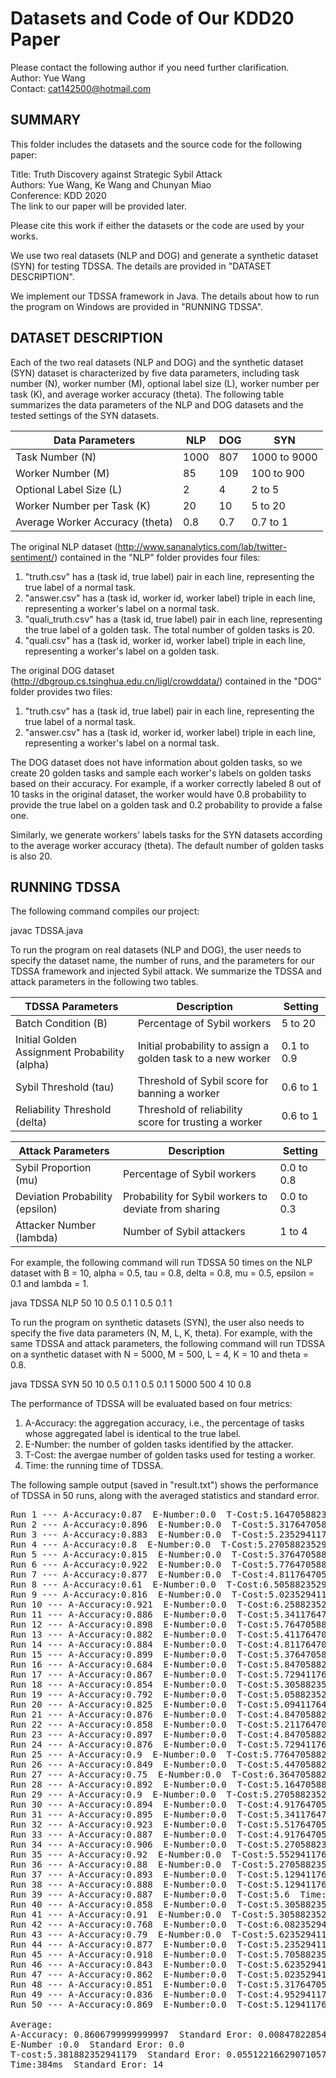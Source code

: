 # Datasets and Code of Our KDD20 Paper
Please contact the following author if you need further clarification.<br />
Author: Yue Wang<br />
Contact: cat142500@hotmail.com

## SUMMARY
This folder includes the datasets and the source code for the following paper:

Title: Truth Discovery against Strategic Sybil Attack<br />
Authors: Yue Wang, Ke Wang and Chunyan Miao<br />
Conference: KDD 2020<br />
The link to our paper will be provided later.

Please cite this work if either the datasets or the code are used by your works.

We use two real datasets (NLP and DOG) and generate a synthetic dataset (SYN) for testing TDSSA. The details are provided in "DATASET DESCRIPTION".

We implement our TDSSA framework in Java. The details about how to run the program on Windows are provided in "RUNNING TDSSA".

## DATASET DESCRIPTION

Each of the two real datasets (NLP and DOG) and the synthetic dataset (SYN) dataset is characterized by five data parameters, including task number (N), worker number (M), optional label size (L), worker number per task (K), and average worker accuracy (theta). The following table summarizes the data parameters of the NLP and DOG datasets and the tested settings of the SYN datasets.

| Data Parameters | NLP | DOG | SYN |
| ---------- | ---- | ---- | ----- |
| Task Number (N) | 1000 | 807 | 1000 to 9000 |
| Worker Number (M) | 85 | 109 | 100 to 900 |
| Optional Label Size (L) | 2 | 4 | 2 to 5 |
| Worker Number per Task (K) | 20 | 10 | 5 to 20 |
| Average Worker Accuracy (theta) | 0.8 | 0.7 | 0.7 to 1 |

The original NLP dataset (http://www.sananalytics.com/lab/twitter-sentiment/) contained in the "NLP" folder provides four files:
1. "truth.csv" has a (task id, true label) pair in each line, representing the true label of a normal task.
2. "answer.csv" has a (task id, worker id, worker label) triple in each line, representing a worker's label on a normal task.
3. "quali_truth.csv" has a (task id, true label) pair in each line, representing the true label of a golden task. The total number of golden tasks is 20.
4. "quali.csv" has a (task id, worker id, worker label) triple in each line, representing a worker's label on a golden task.

The original DOG dataset (http://dbgroup.cs.tsinghua.edu.cn/ligl/crowddata/) contained in the "DOG" folder provides two files:
1. "truth.csv" has a (task id, true label) pair in each line, representing the true label of a normal task.
2. "answer.csv" has a (task id, worker id, worker label) triple in each line, representing a worker's label on a normal task.

The DOG dataset does not have information about golden tasks, so we create 20 golden tasks and sample each worker's labels on golden tasks based on their accuracy. For example, if a worker correctly labeled 8 out of 10 tasks in the original dataset, the worker would have 0.8 probability to provide the true label on a golden task and 0.2 probability to provide a false one.

Similarly, we generate workers' labels tasks for the SYN datasets according to the average worker accuracy (theta). The default number of golden tasks is also 20.

## RUNNING TDSSA

The following command compiles our project:

javac TDSSA.java

To run the program on real datasets (NLP and DOG), the user needs to specify the dataset name, the number of runs, and the parameters for our TDSSA framework and injected Sybil attack. We summarize the TDSSA and attack parameters in the following two tables.

| TDSSA Parameters | Description | Setting |
| ---------------- | ----------- | ------- |
| Batch Condition (B) | Percentage of Sybil workers | 5 to 20 |
| Initial Golden Assignment Probability (alpha) | Initial probability to assign a golden task to a new worker | 0.1 to 0.9 |
| Sybil Threshold (tau) | Threshold of Sybil score for banning a worker | 0.6 to 1 |
| Reliability Threshold (delta) | Threshold of reliability score for trusting a worker | 0.6 to 1 |

| Attack Parameters | Description | Setting |
| ----------------- | ----------- | ------- |
| Sybil Proportion (mu) | Percentage of Sybil workers | 0.0 to 0.8 |
| Deviation Probability (epsilon) | Probability for Sybil workers to deviate from sharing | 0.0 to 0.3 |
| Attacker Number (lambda) | Number of Sybil attackers | 1 to 4 |

For example, the following command will run TDSSA 50 times on the NLP dataset with B = 10, alpha = 0.5, tau = 0.8, delta = 0.8, mu = 0.5, epsilon = 0.1 and lambda = 1.

java TDSSA NLP 50 10 0.5 0.1 1 0.5 0.1 1

To run the program on synthetic datasets (SYN), the user also needs to specify the five data parameters (N, M, L, K, theta). For example, with the same TDSSA and attack parameters, the following command will run TDSSA on a synthetic dataset with N = 5000, M = 500, L = 4, K = 10 and theta = 0.8.

java TDSSA SYN 50 10 0.5 0.1 1 0.5 0.1 1 5000 500 4 10 0.8

The performance of TDSSA will be evaluated based on four metrics:
1. A-Accuracy: the aggregation accuracy, i.e., the percentage of tasks whose aggregated label is identical to the true label.
2. E-Number: the number of golden tasks identified by the attacker.
3. T-Cost: the avergae number of golden tasks used for testing a worker.
4. Time: the running time of TDSSA.

The following sample output (saved in "result.txt") shows the performance of TDSSA in 50 runs, along with the averaged statistics and standard error.

<pre>
Run 1 --- A-Accuracy:0.87  E-Number:0.0  T-Cost:5.1647058823529415  Time:561ms
Run 2 --- A-Accuracy:0.896  E-Number:0.0  T-Cost:5.317647058823529  Time:379ms
Run 3 --- A-Accuracy:0.883  E-Number:0.0  T-Cost:5.235294117647059  Time:386ms
Run 4 --- A-Accuracy:0.8  E-Number:0.0  T-Cost:5.270588235294118  Time:604ms
Run 5 --- A-Accuracy:0.815  E-Number:0.0  T-Cost:5.376470588235295  Time:454ms
Run 6 --- A-Accuracy:0.922  E-Number:0.0  T-Cost:5.776470588235294  Time:371ms
Run 7 --- A-Accuracy:0.877  E-Number:0.0  T-Cost:4.811764705882353  Time:277ms
Run 8 --- A-Accuracy:0.61  E-Number:0.0  T-Cost:6.5058823529411764  Time:761ms
Run 9 --- A-Accuracy:0.816  E-Number:0.0  T-Cost:5.023529411764706  Time:239ms
Run 10 --- A-Accuracy:0.921  E-Number:0.0  T-Cost:6.258823529411765  Time:384ms
Run 11 --- A-Accuracy:0.886  E-Number:0.0  T-Cost:5.341176470588235  Time:288ms
Run 12 --- A-Accuracy:0.898  E-Number:0.0  T-Cost:5.764705882352941  Time:380ms
Run 13 --- A-Accuracy:0.882  E-Number:0.0  T-Cost:5.411764705882353  Time:262ms
Run 14 --- A-Accuracy:0.884  E-Number:0.0  T-Cost:4.811764705882353  Time:377ms
Run 15 --- A-Accuracy:0.899  E-Number:0.0  T-Cost:5.376470588235295  Time:326ms
Run 16 --- A-Accuracy:0.684  E-Number:0.0  T-Cost:5.847058823529411  Time:390ms
Run 17 --- A-Accuracy:0.867  E-Number:0.0  T-Cost:5.729411764705882  Time:382ms
Run 18 --- A-Accuracy:0.854  E-Number:0.0  T-Cost:5.305882352941176  Time:318ms
Run 19 --- A-Accuracy:0.792  E-Number:0.0  T-Cost:5.0588235294117645  Time:348ms
Run 20 --- A-Accuracy:0.825  E-Number:0.0  T-Cost:5.094117647058823  Time:396ms
Run 21 --- A-Accuracy:0.876  E-Number:0.0  T-Cost:4.847058823529411  Time:275ms
Run 22 --- A-Accuracy:0.858  E-Number:0.0  T-Cost:5.211764705882353  Time:304ms
Run 23 --- A-Accuracy:0.897  E-Number:0.0  T-Cost:4.847058823529411  Time:479ms
Run 24 --- A-Accuracy:0.876  E-Number:0.0  T-Cost:5.729411764705882  Time:301ms
Run 25 --- A-Accuracy:0.9  E-Number:0.0  T-Cost:5.776470588235294  Time:376ms
Run 26 --- A-Accuracy:0.849  E-Number:0.0  T-Cost:5.447058823529412  Time:515ms
Run 27 --- A-Accuracy:0.75  E-Number:0.0  T-Cost:6.364705882352941  Time:641ms
Run 28 --- A-Accuracy:0.892  E-Number:0.0  T-Cost:5.1647058823529415  Time:274ms
Run 29 --- A-Accuracy:0.9  E-Number:0.0  T-Cost:5.270588235294118  Time:364ms
Run 30 --- A-Accuracy:0.894  E-Number:0.0  T-Cost:4.91764705882353  Time:320ms
Run 31 --- A-Accuracy:0.895  E-Number:0.0  T-Cost:5.341176470588235  Time:291ms
Run 32 --- A-Accuracy:0.923  E-Number:0.0  T-Cost:5.517647058823529  Time:334ms
Run 33 --- A-Accuracy:0.887  E-Number:0.0  T-Cost:4.91764705882353  Time:321ms
Run 34 --- A-Accuracy:0.906  E-Number:0.0  T-Cost:5.270588235294118  Time:429ms
Run 35 --- A-Accuracy:0.92  E-Number:0.0  T-Cost:5.552941176470588  Time:410ms
Run 36 --- A-Accuracy:0.88  E-Number:0.0  T-Cost:5.270588235294118  Time:364ms
Run 37 --- A-Accuracy:0.893  E-Number:0.0  T-Cost:5.129411764705883  Time:324ms
Run 38 --- A-Accuracy:0.888  E-Number:0.0  T-Cost:5.129411764705883  Time:364ms
Run 39 --- A-Accuracy:0.887  E-Number:0.0  T-Cost:5.6  Time:379ms
Run 40 --- A-Accuracy:0.858  E-Number:0.0  T-Cost:5.305882352941176  Time:451ms
Run 41 --- A-Accuracy:0.91  E-Number:0.0  T-Cost:5.305882352941176  Time:332ms
Run 42 --- A-Accuracy:0.768  E-Number:0.0  T-Cost:6.08235294117647  Time:552ms
Run 43 --- A-Accuracy:0.79  E-Number:0.0  T-Cost:5.623529411764705  Time:526ms
Run 44 --- A-Accuracy:0.877  E-Number:0.0  T-Cost:5.235294117647059  Time:378ms
Run 45 --- A-Accuracy:0.918  E-Number:0.0  T-Cost:5.705882352941177  Time:350ms
Run 46 --- A-Accuracy:0.843  E-Number:0.0  T-Cost:5.623529411764705  Time:290ms
Run 47 --- A-Accuracy:0.862  E-Number:0.0  T-Cost:5.023529411764706  Time:278ms
Run 48 --- A-Accuracy:0.851  E-Number:0.0  T-Cost:5.317647058823529  Time:281ms
Run 49 --- A-Accuracy:0.836  E-Number:0.0  T-Cost:4.952941176470588  Time:440ms
Run 50 --- A-Accuracy:0.869  E-Number:0.0  T-Cost:5.129411764705883  Time:381ms

Average:
A-Accuracy: 0.8606799999999997  Standard Eror: 0.00847822854042479
E-Number :0.0  Standard Eror: 0.0
T-cost:5.381882352941179  Standard Eror: 0.05512216629071057
Time:384ms  Standard Eror: 14
</pre>
